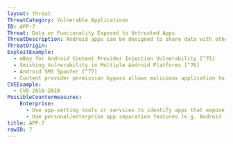 ```yaml
---
layout: threat
ThreatCategory: Vulnerable Applications
ID: APP-7
Threat: Data or Funcionality Exposed to Untrusted Apps
ThreatDescription: Android apps can be designed to share data with other apps through a variety of mechanisms such as broadcast receivers, services, intents, and content providers. Some of these mechanisms permit the app developer to grant broader permissions to untrusted apps than intended. As a result, a malicious app may gain unauthorized access to sensitive functionality or data. The malicious app may further take advantage of the weak permission to exploit other vulnerabilities in the receiving app by sending it crafted input.
ThreatOrigin:
ExploitExample:
  - eBay for Android Content Provider Injection Vulnerability [^75]
  - Smishing Vulnerability in Multiple Android Platforms [^76]
  - Android SMS Spoofer [^77]
  - Content provider permission bypass allows malicious application to access data [^78]
CVEExample:
  - CVE-2016-2810
PossibleCountermeasures:
    Enterprise:
      - Use app-vetting tools or services to identify apps that expose functionality to untrusted apps.
      - Use personal/enterprise app separation features (e.g. Android for Work or Samsung KNOX Workspace) so that vulnerabilities in an enterprise app cannot be exploited by a personal app or vice versa.
title: APP-7
rawID: 7
---
```

